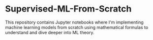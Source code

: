 # Supervised-ML-From-Scratch
This repository contains Jupyter notebooks where I'm implementing machine learning models from scratch using mathematical formulas to understand and dive deeper into ML theory.
